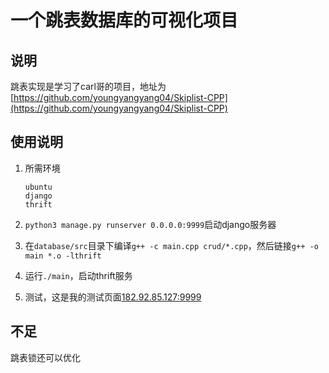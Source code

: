 # 一个跳表数据库的可视化项目

## 说明

跳表实现是学习了carl哥的项目，地址为[https://github.com/youngyangyang04/Skiplist-CPP](https://github.com/youngyangyang04/Skiplist-CPP)



## 使用说明

1. 所需环境

   ```
   ubuntu
   django
   thrift
   ```

2. `python3 manage.py runserver 0.0.0.0:9999`启动django服务器

3. 在`database/src`目录下编译`g++ -c main.cpp crud/*.cpp`，然后链接`g++ -o main *.o -lthrift`

4. 运行`./main`，启动thrift服务

5. 测试，这是我的测试页面[182.92.85.127:9999](http://182.92.85.127:9999/)

## 不足

跳表锁还可以优化









